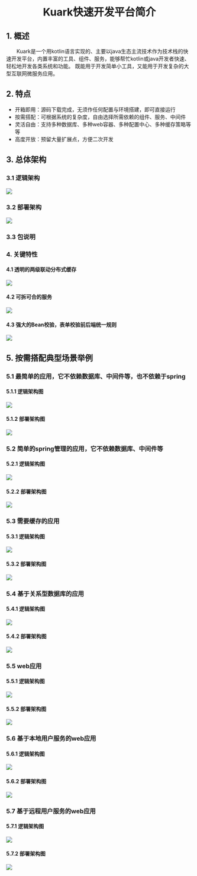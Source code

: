 #  <center> Kuark快速开发平台简介


## 1. 概述
&emsp;&emsp;Kuark是一个用kotlin语言实现的、主要以java生态主流技术作为技术栈的快速开发平台，内置丰富的工具、组件、服务，能够帮忙kotlin或java开发者快速、轻松地开发各类系统和功能。
既能用于开发简单小工具，又能用于开发复杂的大型互联网微服务应用。


## 2. 特点
- 开箱即用：源码下载完成，无须作任何配置与环境搭建，即可直接运行
- 按需搭配：可根据系统的复杂度，自由选择所需依赖的组件、服务、中间件
- 灵活自由：支持多种数据库、多种web容器、多种配置中心、多种缓存策略等等
- 高度开放：预留大量扩展点，方便二次开发


## 3. 总体架构
### 3.1 逻辑架构
![](https://p6-juejin.byteimg.com/tos-cn-i-k3u1fbpfcp/bdb664c1045848aba6aa8edbfff40341~tplv-k3u1fbpfcp-zoom-in-crop-mark:1304:0:0:0.awebp)
### 3.2 部署架构
![](https://p3-juejin.byteimg.com/tos-cn-i-k3u1fbpfcp/aa8cccf19bed45a6bf59246e873081e2~tplv-k3u1fbpfcp-zoom-in-crop-mark:1304:0:0:0.awebp)
### 3.3 包说明


### 4. 关键特性
#### 4.1 透明的两级联动分布式缓存
![](https://p6-juejin.byteimg.com/tos-cn-i-k3u1fbpfcp/eb4469652446453c9a9e86bea39af202~tplv-k3u1fbpfcp-zoom-in-crop-mark:1304:0:0:0.awebp)
#### 4.2 可拆可合的服务
![](https://p3-juejin.byteimg.com/tos-cn-i-k3u1fbpfcp/7d4bcf713ec34c108c7bd4a2b42bca08~tplv-k3u1fbpfcp-watermark.image)
#### 4.3 强大的Bean校验，表单校验前后端统一规则
![](https://p3-juejin.byteimg.com/tos-cn-i-k3u1fbpfcp/e5bc084b5a4c423cbc2d83bc9cc69e79~tplv-k3u1fbpfcp-zoom-in-crop-mark:1304:0:0:0.awebp)


## 5. 按需搭配典型场景举例
### 5.1 最简单的应用，它不依赖数据库、中间件等，也不依赖于spring
#### 5.1.1 逻辑架构图
![](https://p1-juejin.byteimg.com/tos-cn-i-k3u1fbpfcp/118ae45de792452a8dd9e4ad36b14893~tplv-k3u1fbpfcp-watermark.image)
#### 5.1.2 部署架构图
![](https://p1-juejin.byteimg.com/tos-cn-i-k3u1fbpfcp/ca2b61eb1d774b7f8c4e062c240e9a3c~tplv-k3u1fbpfcp-watermark.image)
### 5.2 简单的spring管理的应用，它不依赖数据库、中间件等
#### 5.2.1 逻辑架构图
![](https://p3-juejin.byteimg.com/tos-cn-i-k3u1fbpfcp/06315873beff4c5fb1f864b0cc0ebf81~tplv-k3u1fbpfcp-watermark.image)
#### 5.2.2 部署架构图
![](https://p6-juejin.byteimg.com/tos-cn-i-k3u1fbpfcp/20c153431d9b4913b1ad6c102fa6afce~tplv-k3u1fbpfcp-watermark.image)
### 5.3 需要缓存的应用
#### 5.3.1 逻辑架构图
![](https://p9-juejin.byteimg.com/tos-cn-i-k3u1fbpfcp/ac4074408b0a400a9039a384409b2664~tplv-k3u1fbpfcp-watermark.image)
#### 5.3.2 部署架构图
![](https://p6-juejin.byteimg.com/tos-cn-i-k3u1fbpfcp/9d65247a3ad94743af119c9dda29e625~tplv-k3u1fbpfcp-watermark.image)
### 5.4 基于关系型数据库的应用
#### 5.4.1 逻辑架构图
![](https://p9-juejin.byteimg.com/tos-cn-i-k3u1fbpfcp/44306b988ea64b28b42c13a1cc17099e~tplv-k3u1fbpfcp-watermark.image)
#### 5.4.2 部署架构图
![](https://p3-juejin.byteimg.com/tos-cn-i-k3u1fbpfcp/2230fe98060745348654112c1e5155d1~tplv-k3u1fbpfcp-watermark.image)
### 5.5 web应用
#### 5.5.1 逻辑架构图
![](https://p3-juejin.byteimg.com/tos-cn-i-k3u1fbpfcp/a34d6baae78641e5bd9abe66a13c1572~tplv-k3u1fbpfcp-watermark.image)
#### 5.5.2 部署架构图
![](https://p6-juejin.byteimg.com/tos-cn-i-k3u1fbpfcp/83ab15b11ca44df18497c7b7c0712ba9~tplv-k3u1fbpfcp-watermark.image)
### 5.6 基于本地用户服务的web应用
#### 5.6.1 逻辑架构图
![](https://p9-juejin.byteimg.com/tos-cn-i-k3u1fbpfcp/927f3c0432924a0f8b883561570ff199~tplv-k3u1fbpfcp-watermark.image)
#### 5.6.2 部署架构图
![](https://p1-juejin.byteimg.com/tos-cn-i-k3u1fbpfcp/bf2351f6f8254dbeb41df20c1e6dfa21~tplv-k3u1fbpfcp-watermark.image)

### 5.7 基于远程用户服务的web应用
#### 5.7.1 逻辑架构图
![](https://p9-juejin.byteimg.com/tos-cn-i-k3u1fbpfcp/00e8c4ccc08741eda811f57c3a52a874~tplv-k3u1fbpfcp-watermark.image)
#### 5.7.2 部署架构图
![](https://p6-juejin.byteimg.com/tos-cn-i-k3u1fbpfcp/2d726571cee34a23948b06ba13cdca3c~tplv-k3u1fbpfcp-watermark.image)